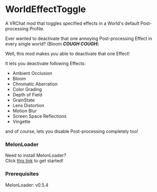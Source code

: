 # WorldEffectToggle

A VRChat mod that toggles specified effects in a World's default Post-processing Profile.

Ever wanted to deactivate that one annoying Post-processing Effect in every single world? (Bloom ***COUGH COUGH***)

Well, this mod makes you able to deactivate that one Effect!

It lets you deactivate following Effects:

- Ambient Occlusion
- Bloom
- Chromatic Aberration
- Color Grading
- Depth of Field
- GrainState
- Lens Distortion
- Motion Blur
- Screen Space Reflections
- Vingette

and of course, lets you disable Post-processing completely too!

### MelonLoader
Need to install MelonLoader?<br>
Click [this link](https://melonwiki.xyz/#/?id=automated-installation) to get started!

### Prerequisites
MelonLoader: v0.5.4<br>
